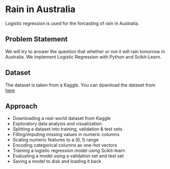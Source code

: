 # Rain in Australia
Logistic regression is used for the forcasting of rain in Australia.

## Problem Statement
We will try to answer the question that whether or not it will rain tomorrow in Australia. We implement Logistic Regression with Python and Scikit-Learn.

## Dataset
The dataset is taken from a Kaggle. You can download the dataset from [here](https://www.kaggle.com/jsphyg/weather-dataset-rattle-package)

## Approach
- Downloading a real-world dataset from Kaggle
- Exploratory data analysis and visualization
- Splitting a dataset into training, validation & test sets
- Filling/imputing missing values in numeric columns
- Scaling numeric features to a $(0,1)$ range
- Encoding categorical columns as one-hot vectors
- Training a logistic regression model using Scikit-learn
- Evaluating a model using a validation set and test set
- Saving a model to disk and loading it back

